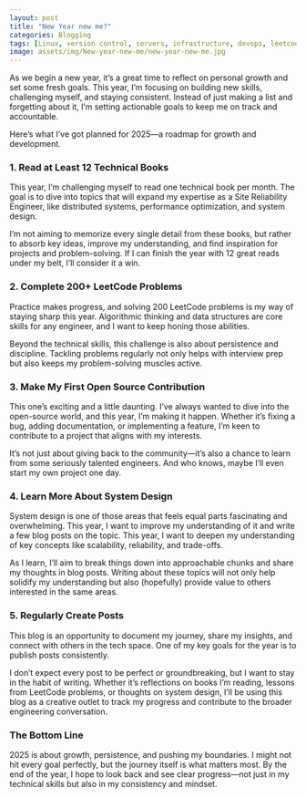 ```yaml
---
layout: post
title: "New Year new me?"
categories: Blogging
tags: [Linux, version control, servers, infrastructure, devops, leetcode, dsa, pipeline, system design, open source, books]
image: assets/img/New-year-new-me/new-year-new-me.jpg
---
```

As we begin a new year, it’s a great time to reflect on personal growth and set some fresh goals. This year, I’m focusing on building new skills, challenging myself, and staying consistent. Instead of just making a list and forgetting about it, I’m setting actionable goals to keep me on track and accountable.

Here’s what I’ve got planned for 2025—a roadmap for growth and development.

### 1. Read at Least 12 Technical Books
This year, I’m challenging myself to read one technical book per month. The goal is to dive into topics that will expand my expertise as a Site Reliability Engineer, like distributed systems, performance optimization, and system design.

I’m not aiming to memorize every single detail from these books, but rather to absorb key ideas, improve my understanding, and find inspiration for projects and problem-solving. If I can finish the year with 12 great reads under my belt, I’ll consider it a win.

### 2. Complete 200+ LeetCode Problems
Practice makes progress, and solving 200 LeetCode problems is my way of staying sharp this year. Algorithmic thinking and data structures are core skills for any engineer, and I want to keep honing those abilities.

Beyond the technical skills, this challenge is also about persistence and discipline. Tackling problems regularly not only helps with interview prep but also keeps my problem-solving muscles active.

### 3. Make My First Open Source Contribution
This one’s exciting and a little daunting. I’ve always wanted to dive into the open-source world, and this year, I’m making it happen. Whether it’s fixing a bug, adding documentation, or implementing a feature, I’m keen to contribute to a project that aligns with my interests.

It’s not just about giving back to the community—it’s also a chance to learn from some seriously talented engineers. And who knows, maybe I’ll even start my own project one day.

### 4. Learn More About System Design
System design is one of those areas that feels equal parts fascinating and overwhelming. This year, I want to improve my understanding of it and write a few blog posts on the topic. This year, I want to deepen my understanding of key concepts like scalability, reliability, and trade-offs.

As I learn, I’ll aim to break things down into approachable chunks and share my thoughts in blog posts. Writing about these topics will not only help solidify my understanding but also (hopefully) provide value to others interested in the same areas.

### 5. Regularly Create Posts
This blog is an opportunity to document my journey, share my insights, and connect with others in the tech space. One of my key goals for the year is to publish posts consistently.

I don’t expect every post to be perfect or groundbreaking, but I want to stay in the habit of writing. Whether it’s reflections on books I’m reading, lessons from LeetCode problems, or thoughts on system design, I’ll be using this blog as a creative outlet to track my progress and contribute to the broader engineering conversation.

### The Bottom Line
2025 is about growth, persistence, and pushing my boundaries. I might not hit every goal perfectly, but the journey itself is what matters most. By the end of the year, I hope to look back and see clear progress—not just in my technical skills but also in my consistency and mindset.
